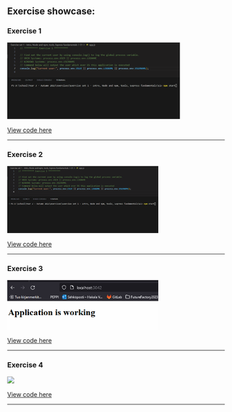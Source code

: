 ## Exercise showcase:

### Exercise 1  

<img src='./images/E1.gif' style="width:400px" />

[View code here](./E1/)

---

### Exercise 2  

<img src='./images/E2.gif' style="width:350px" />

[View code here](./E2/)

---

### Exercise 3  

<img src='./images/E3.gif' style="width:350px" />

[View code here](./E3/)

---

### Exercise 4  

<img src='./images/E4.gif' style="width:350px" />

[View code here](./E4/)

---

